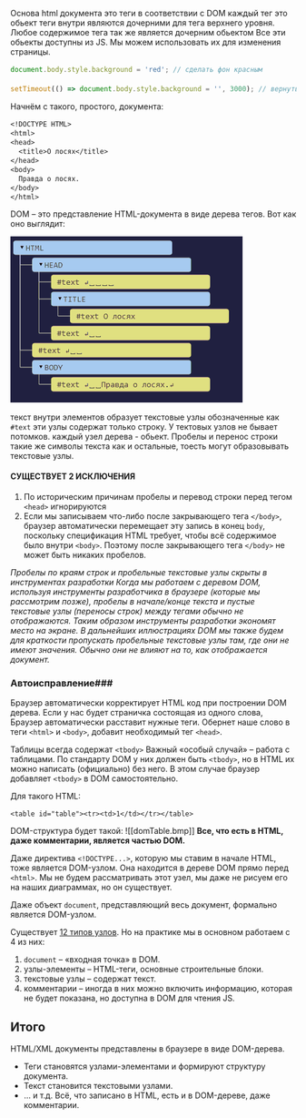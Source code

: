 Основа html документа  это теги
в соответствии с DOM каждый тег это обьект теги внутри являются дочерними для тега верхнего уровня. Любое содержимое тега так же является дочерним обьектом 
Все эти обьекты доступны из JS. Мы можем использовать их для изменения страницы.
```javascript
document.body.style.background = 'red'; // сделать фон красным

setTimeout(() => document.body.style.background = '', 3000); // вернуть назад
```


Начнём с такого, простого, документа:

```markup
<!DOCTYPE HTML>
<html>
<head>
  <title>О лосях</title>
</head>
<body>
  Правда о лосях.
</body>
</html>
```

DOM – это представление HTML-документа в виде дерева тегов. Вот как оно выглядит:


![alt text](https://github.com/Dimon-z/js-notes-md/blob/develop/assets/bmp/DomProst.bmp?raw=true)

текст внутри элементов образует текстовые узлы обозначенные как ``#text``  эти узлы содержат только строку. У тектовых узлов не бывает потомков. каждый узел дерева - обьект. 
Пробелы и перенос строки такие же символы текста как и остальные, тоесть могут образовывать текстовые узлы.
#### СУЩЕСТВУЕТ 2 ИСКЛЮЧЕНИЯ ####

1.  По историческим причинам пробелы и перевод строки перед тегом `<head>` игнорируются
2.  Если мы записываем что-либо после закрывающего тега `</body>`, браузер автоматически перемещает эту запись в конец `body`, поскольку спецификация HTML требует, чтобы всё содержимое было внутри `<body>`. Поэтому после закрывающего тега `</body>` не может быть никаких пробелов.

*Пробелы по краям строк и пробельные текстовые узлы скрыты в инструментах разработки
Когда мы работаем с деревом DOM, используя инструменты разработчика в браузере (которые мы рассмотрим позже), пробелы в начале/конце текста и пустые текстовые узлы (переносы строк) между тегами обычно не отображаются.
Таким образом инструменты разработки экономят место на экране.
В дальнейших иллюстрациях DOM мы также будем для краткости пропускать пробельные текстовые узлы там, где они не имеют значения. Обычно они не влияют на то, как отображается документ.*

### Автоисправление###
Браузер автоматически корректирует HTML код при построении DOM дерева.
Если у нас будет страничка состоящая из одного слова, Браузер автоматически расставит нужные теги. Обернет наше слово в теги `<html>` и `<body>`, добавит необходимый тег `<head>`.

Таблицы всегда содержат `<tbody>`
Важный «особый случай» – работа с таблицами. По стандарту DOM у них должен быть `<tbody>`, но в HTML их можно написать (официально) без него. В этом случае браузер добавляет `<tbody>` в DOM самостоятельно.

Для такого HTML:

```markup
<table id="table"><tr><td>1</td></tr></table>
```

DOM-структура будет такой:
![[domTable.bmp]]
**Все, что есть в HTML, даже комментарии, является частью DOM.**

Даже директива `<!DOCTYPE...>`, которую мы ставим в начале HTML, тоже является DOM-узлом. Она находится в дереве DOM прямо перед `<html>`. Мы не будем рассматривать этот узел, мы даже не рисуем его на наших диаграммах, но он существует.

Даже объект `document`, представляющий весь документ, формально является DOM-узлом.

Существует [12 типов узлов](https://dom.spec.whatwg.org/#node). Но на практике мы в основном работаем с 4 из них:

1.  `document` – «входная точка» в DOM.
2.  узлы-элементы – HTML-теги, основные строительные блоки.
3.  текстовые узлы – содержат текст.
4.  комментарии – иногда в них можно включить информацию, которая не будет показана, но доступна в DOM для чтения JS.

## Итого


HTML/XML документы представлены в браузере в виде DOM-дерева.

-   Теги становятся узлами-элементами и формируют структуру документа.
-   Текст становится текстовыми узлами.
-   … и т.д. Всё, что записано в HTML, есть и в DOM-дереве, даже комментарии.